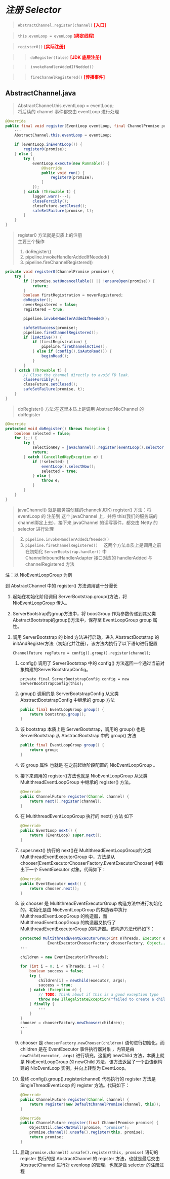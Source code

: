 # ***注册 Selector***

>`AbstractChannel.register(channel)` **<font color=#FF0000 >[入口]</font>**  

>`this.evenLoop = evenLoop` **<font color=#FF0000 >[绑定线程]</font>**   

>`register0()`  **<font color=#FF0000 >[实际注册]</font>** 

>>`doRegister(false)`  **<font color=#FF0000 >[JDK 底层注册]</font>**  

>>`invokeHandlerAddedIfNedded()`

>>`fireChannelRegistered()` **<font color=#FF0000 >[传播事件]</font>**   

AbstractChannel.java
---- 

>AbstractChannel.this.eventLoop = eventLoop;  
>将后续的 channel 事件都交由 eventLoop 进行处理

```java
@Override
public final void register(EventLoop eventLoop, final ChannelPromise promise) {
    ···
    AbstractChannel.this.eventLoop = eventLoop;

    if (eventLoop.inEventLoop()) {
        register0(promise);
    } else {
        try {
            eventLoop.execute(new Runnable() {
                @Override
                public void run() {
                    register0(promise);
                }
            });
        } catch (Throwable t) {
            logger.warn(···);
            closeForcibly();
            closeFuture.setClosed();
            safeSetFailure(promise, t);
        }
    }
}
```
>register0 方法就是实质上的注册  
>主要三个操作
>1. doRegister()
>2. pipeline.invokeHandlerAddedIfNeeded()
>3. pipeline.fireChannelRegistered()
```java
private void register0(ChannelPromise promise) {
    try {
        if (!promise.setUncancellable() || !ensureOpen(promise)) {
            return;
        }
        boolean firstRegistration = neverRegistered;
        doRegister();
        neverRegistered = false;
        registered = true;

        pipeline.invokeHandlerAddedIfNeeded();

        safeSetSuccess(promise);
        pipeline.fireChannelRegistered();
        if (isActive()) {
            if (firstRegistration) {
                pipeline.fireChannelActive();
            } else if (config().isAutoRead()) {
                beginRead();
            }
        }
    } catch (Throwable t) {
        // Close the channel directly to avoid FD leak.
        closeForcibly();
        closeFuture.setClosed();
        safeSetFailure(promise, t);
    }
}
```
>doRegister() 方法:在这里本质上是调用 AbstractNioChannel 的 doRegister
```java
@Override
protected void doRegister() throws Exception {
    boolean selected = false;
    for (;;) {
        try {
            selectionKey = javaChannel().register(eventLoop().selector, 0, this);
            return;
        } catch (CancelledKeyException e) {
            if (!selected) {
                eventLoop().selectNow();
                selected = true;
            } else {
                throw e;
            }
        }
    }
}
```
>javaChannel() 就是服务端创建的channel(JDK) 
>register() 方法：将 eventLoop 的 注册到 这个 javaChannel 上，并将 this(我们的服务端的channel绑定上去)，接下来 javaChannel 的读写事件，都交由 Netty 的 selector 进行处理

>2. `pipeline.invokeHandlerAddedIfNeeded()  `
>3. `pipeline.fireChannelRegistered()  `
>这两个方法本质上是调用之前 在初始化 `ServerBootstrap.handler()` 中 ChannelInboundHandlerAdapter 接口对应的 handlerAdded 与 channelRegistered 方法

注：以 NioEventLoopGroup 为例

到 AbstractChannel 中的 register() 方法调用链十分漫长
1. 起始在初始化阶段调用 ServerBootstrap.group()方法，将 NioEventLoopGroup 传入。
2. ServerBootstrap的group方法中，将 boosGroup 作为参数传递到其父类 AbstractBootstrap的group()方法中，保存至 EventLoopGroup group 属性。
3. 调用 ServerBootstrap 的 bind 方法进行启动，进入 AbstractBootstrap 的 initAndRegister方法（初始化并注册），该方法内执行了以下语句进行配置

    
    `ChannelFuture regFuture = config().group().register(channel);`

    1. config() 调用了 ServerBootstrap 中的 config() 方法返回一个通过当前对象构建的ServerBootstrapConfig。
        
        `private final ServerBootstrapConfig config = new ServerBootstrapConfig(this);`

    2. group() 调用的是 ServerBootstrapConfig 从父类 AbstractBootstrapConfig 中继承的 group 方法
        ```java
        public final EventLoopGroup group() {
            return bootstrap.group();
        }
        ```
    3. 该 bootstrap 本质上是 ServerBootstrap，调用的 group() 也是 ServerBootstrap 从 AbstractBootstrap 中的 group() 方法
        ```java
        public final EventLoopGroup group() {
            return group;
        }
        ```
    4. 该 group 属性 也就是 在之前起始阶段配置的 NioEventLoopGroup 。
    5. 接下来调用的 register()方法也就是 NioEventLoopGroup 从父类 MultithreadEventLoopGroup 中继承的 register() 方法。
        ```java
        @Override
        public ChannelFuture register(Channel channel) {
            return next().register(channel);
        }
        ```
    6. 在 MultithreadEventLoopGroup 执行的 next() 方法 如下
        ```java
        @Override
        public EventLoop next() {
            return (EventLoop) super.next();
        }
        ```
    7. super.next() 执行的 next()在 MultithreadEventLoopGroup的父类 MultithreadEventExecutorGroup 中，方法是从 chooser[EventExecutorChooserFactory.EventExecutorChooser] 中取出下一个 EventExecutor 对象。代码如下：
        ```java
        @Override
        public EventExecutor next() {
            return chooser.next();
        }
        ```
    8. 该 chooser 是 MultithreadEventExecutorGroup 构造方法中进行初始化的。初始化是由 NioEventLoopGroup 的构造器中执行 MultithreadEventLoopGroup 的构造器，而 MultithreadEventLoopGroup 的构造器又执行了 MultithreadEventExecutorGroup 的构造器。该构造方法代码如下：
        ```java
        protected MultithreadEventExecutorGroup(int nThreads, Executor executor,
                    EventExecutorChooserFactory chooserFactory, Object... args) {
        ···

        children = new EventExecutor[nThreads];

        for (int i = 0; i < nThreads; i ++) {
            boolean success = false;
            try {
                children[i] = newChild(executor, args);
                success = true;
            } catch (Exception e) {
                // TODO: Think about if this is a good exception type
                throw new IllegalStateException("failed to create a child event loop", e);
            } finally {
                ···
            }
        }
        chooser = chooserFactory.newChooser(children);
        ···
        }
        ```
    9. chooser 是 `chooserFactory.newChooser(children)` 语句进行初始化，而 children 是在 EventExecutor 事件执行器对象 ，内容是由 `newChild(executor, args)` 进行填充。这里的 newChild 方法，本质上就是 NioEventLoopGroup 的 newChild 方法，该方法返回了一个由该组构建的 NioEventLoop 实例，并向上转型为 EventLoop。
    10. 最终 config().group().register(channel) 代码执行的 register 方法是 SingleThreadEventLoop 的 register 方法。代码如下：
        ```java
        @Override
        public ChannelFuture register(Channel channel) {
            return register(new DefaultChannelPromise(channel, this));
        }

        @Override
        public ChannelFuture register(final ChannelPromise promise) {
            ObjectUtil.checkNotNull(promise, "promise");
            promise.channel().unsafe().register(this, promise);
            return promise;
        }
        ```
    11. 启动 `promise.channel().unsafe().register(this, promise)` 语句的 register 执行的是 AbstractChannel 的 register 方法，也就是最后交由 AbstractChannel 进行对 evenloop 的管理，也就是做 selector 的注册过程



